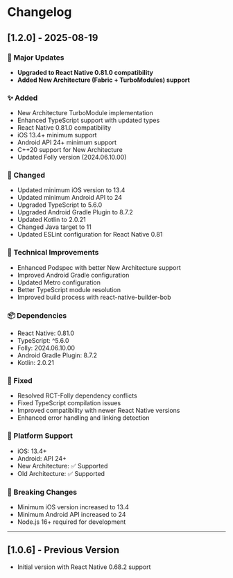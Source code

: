# Changelog

## [1.2.0] - 2025-08-19

### 🚀 Major Updates
- **Upgraded to React Native 0.81.0 compatibility**
- **Added New Architecture (Fabric + TurboModules) support**

### ✨ Added
- New Architecture TurboModule implementation
- Enhanced TypeScript support with updated types
- React Native 0.81.0 compatibility
- iOS 13.4+ minimum support
- Android API 24+ minimum support
- C++20 support for New Architecture
- Updated Folly version (2024.06.10.00)

### 🔄 Changed
- Updated minimum iOS version to 13.4
- Updated minimum Android API to 24
- Upgraded TypeScript to 5.6.0
- Upgraded Android Gradle Plugin to 8.7.2
- Updated Kotlin to 2.0.21
- Changed Java target to 11
- Updated ESLint configuration for React Native 0.81

### 🔧 Technical Improvements
- Enhanced Podspec with better New Architecture support
- Improved Android Gradle configuration
- Updated Metro configuration
- Better TypeScript module resolution
- Improved build process with react-native-builder-bob

### 📦 Dependencies
- React Native: 0.81.0
- TypeScript: ^5.6.0
- Folly: 2024.06.10.00
- Android Gradle Plugin: 8.7.2
- Kotlin: 2.0.21

### 🐛 Fixed
- Resolved RCT-Folly dependency conflicts
- Fixed TypeScript compilation issues
- Improved compatibility with newer React Native versions
- Enhanced error handling and linking detection

### 📱 Platform Support
- iOS: 13.4+
- Android: API 24+
- New Architecture: ✅ Supported
- Old Architecture: ✅ Supported

### 🔗 Breaking Changes
- Minimum iOS version increased to 13.4
- Minimum Android API increased to 24
- Node.js 16+ required for development

---

## [1.0.6] - Previous Version
- Initial version with React Native 0.68.2 support
